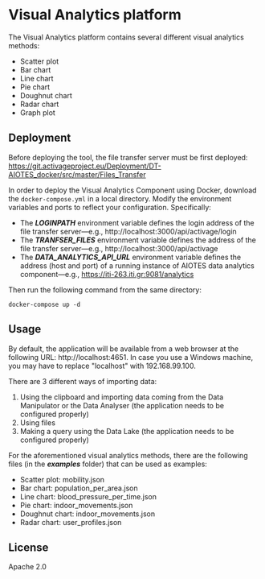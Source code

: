 # Visual Analytics platform
The Visual Analytics platform contains several different visual analytics methods:

* Scatter plot
* Bar chart
* Line chart
* Pie chart
* Doughnut chart
* Radar chart
* Graph plot

## Deployment
Before deploying the tool, the file transfer server must be first deployed: https://git.activageproject.eu/Deployment/DT-AIOTES_docker/src/master/Files_Transfer

In order to deploy the Visual Analytics Component using Docker, download the `docker-compose.yml` in a local directory. Modify the environment variables and ports to reflect your configuration. Specifically:
* The ***LOGINPATH*** environment variable defines the login address of the file transfer server—e.g., http://localhost:3000/api/activage/login
* The ***TRANFSER_FILES*** environment variable defines the address of the file transfer server—e.g., http://localhost:3000/api/activage
* The ***DATA_ANALYTICS_API_URL*** environment variable defines the address (host and port) of a running instance of AIOTES data analytics component—e.g., https://iti-263.iti.gr:9081/analytics

Then run the following command from the same directory:

```
docker-compose up -d
```

## Usage

By default, the application will be available from a web browser at the following URL: http://localhost:4651. In case you use a Windows machine, you may have to replace "localhost" with 192.168.99.100.

There are 3 different ways of importing data:
1. Using the clipboard and importing data coming from the Data Manipulator or the Data Analyser (the application needs to be configured properly)
2. Using files
3. Making a query using the Data Lake (the application needs to be configured properly)

For the aforementioned visual analytics methods, there are the following files (in the ***examples*** folder) that can be used as examples:
* Scatter plot: mobility.json
* Bar chart: population_per_area.json
* Line chart: blood_pressure_per_time.json
* Pie chart: indoor_movements.json
* Doughnut chart: indoor_movements.json
* Radar chart: user_profiles.json

## License

Apache 2.0
